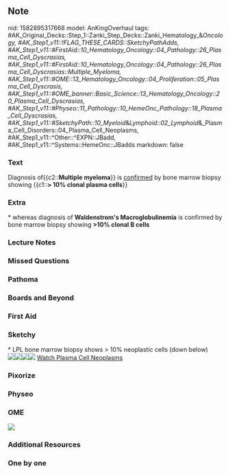 ## Note
nid: 1582895317668
model: AnKingOverhaul
tags: #AK_Original_Decks::Step_1::Zanki_Step_Decks::Zanki_Hematology_&_Oncology, #AK_Step1_v11::!FLAG_THESE_CARDS::SketchyPathAdds, #AK_Step1_v11::#FirstAid::10_Hematology_Oncology::04_Pathology::26_Plasma_Cell_Dyscrasias, #AK_Step1_v11::#FirstAid::10_Hematology_Oncology::04_Pathology::26_Plasma_Cell_Dyscrasias::Multiple_Myeloma, #AK_Step1_v11::#OME::13_Hematology_Oncology::04_Proliferation::05_Plasma_Cell_Dyscrasis, #AK_Step1_v11::#OME_banner::Basic_Science::13_Hematology_Oncology::20_Plasma_Cell_Dyscrasias, #AK_Step1_v11::#Physeo::11_Pathology::10_HemeOnc_Pathology::18_Plasma_Cell_Dyscrasias, #AK_Step1_v11::#SketchyPath::10_Myeloid_&_Lymphoid::02_Lymphoid_&_Plasma_Cell_Disorders::04_Plasma_Cell_Neoplasms, #AK_Step1_v11::^Other::^EXPN::JBadd, #AK_Step1_v11::^Systems::HemeOnc::JBadds
markdown: false

### Text
Diagnosis of{{c2::<b>Multiple myeloma</b>}} is <u>confirmed</u> by
bone marrow biopsy showing {{c1::<b>> 10% clonal plasma
cells</b>}}

### Extra
<div>
  * whereas diagnosis of <b>Waldenstrom's Macroglobulinemia</b> is
  confirmed by bone marrow biopsy showing <strong>>10% clonal B
  cells</strong>
</div>

### Lecture Notes


### Missed Questions


### Pathoma


### Boards and Beyond


### First Aid


### Sketchy
<div>
  * LPL bone marrow biopsy shows > 10% neoplastic cells (down
  below)
</div><img src=
"Screen%20Shot%202020-02-28%20at%2010.18.52%20PM.JPG"><img src=
"Screen%20Shot%202020-02-28%20at%2010.17.21%20PM.JPG"><img src=
"Screen%20Shot%202020-02-28%20at%208.23.38%20AM.JPG"><img src=
"Zoverall%20picture%20(85)_1566160514431.JPG"> <a href=
"https://dashboard.sketchy.com/study/medical/courses/medical-pathophysiology/units/medical-pathophysiology-myeloid-lymphoid/videos/medical-pathophysiology-myeloid-and-lymphoid-lymphoid-and-plasma-cell-disorders-plasma-cell-neoplasms?utm_source=anki&utm_medium=partnership&utm_campaign=february_update&utm_content=medical">
Watch Plasma Cell Neoplasms</a>

### Pixorize


### Physeo


### OME
<div class="ome-widget">
  <a href=
  "https://onlinemeded.org/spa/heme-onc/plasma-cell-dyscrasias/acquire?ref=anki">
  <img src="_OME_AnkiFlashcards_Lesson_2.png"></a>
</div>

### Additional Resources


### One by one

